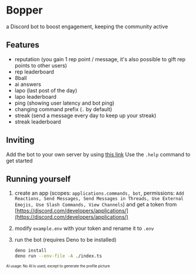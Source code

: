 # Bopper

a Discord bot to boost engagement, keeping the community active

## Features

- reputation (you gain 1 rep point / message, it's also possible to gift rep points to other users)
- rep leaderboard
- 8ball
- ai answers
- lapo (last post of the day)
- lapo leaderboard
- ping (showing user latency and bot ping)
- changing command prefix (`.` by default)
- streak (send a message every day to keep up your streak)
- streak leaderboard

## Inviting

Add the bot to your own server by using [this link](https://discord.com/oauth2/authorize?client_id=1395103292899590337)
Use the `.help` command to get started

## Running yourself

1. create an app (scopes: `applications.commands, bot`, permissions: `Add Reactions, Send Messages, Send Messages in Threads, Use External Emojis, Use Slash Commands, View Channels`) and get a token from [https://discord.com/developers/applications/](https://discord.com/developers/applications/)
2. modify `example.env` with your token and rename it to `.env`
3. run the bot (requires Deno to be installed)

    ```sh
    deno install
    deno run --env-file -A ./index.ts
    ```

<sup><sub>AI usage: No AI is used, except to generate the profile picture</sup></sub>
